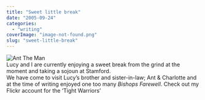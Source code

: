 ```yaml
---
title: "Sweet little break"
date: "2005-09-24"
categories: 
  - "writing"
coverImage: "image-not-found.png"
slug: "sweet-little-break"
---
```


![Ant The Man](/images/46198430_6596d3b20f_m.jpg)  
Lucy and I are currently enjoying a sweet break from the grind at the moment and taking a sojoun at Stamford.  
We have come to visit Lucy’s brother and sister-in-law; Ant & Charlotte and at the time of writing enjoyed one too many _Bishops Farewell_. Check out my Flickr account for the ‘Tight Warriors’
